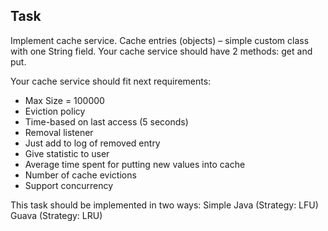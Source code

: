 ## Task
Implement cache service. Cache entries (objects) – simple custom class with one String field. Your cache service should have 2 methods: get and put.

Your cache service should fit next requirements:
- Max Size = 100000
- Eviction policy
- Time-based on last access (5 seconds)
- Removal listener
- Just add to log of removed entry
- Give statistic to user
- Average time spent for putting new values into cache
- Number of cache evictions
- Support concurrency

This task should be implemented in two ways:
Simple Java (Strategy: LFU)
Guava (Strategy: LRU)